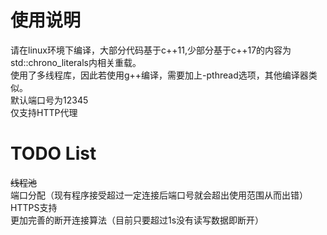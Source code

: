 # 使用说明
请在linux环境下编译，大部分代码基于c++11,少部分基于c++17的内容为std::chrono_literals内相关重载。  
使用了多线程库，因此若使用g++编译，需要加上-pthread选项，其他编译器类似。  
默认端口号为12345  
仅支持HTTP代理  

# TODO List
~~线程池~~  
端口分配（现有程序接受超过一定连接后端口号就会超出使用范围从而出错）  
HTTPS支持  
更加完善的断开连接算法（目前只要超过1s没有读写数据即断开）